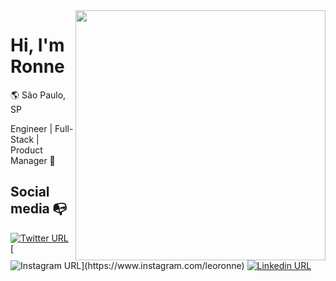 <img align="right" width="400" src="https://scontent.frao1-1.fna.fbcdn.net/v/t1.0-9/93224574_2933960866680548_7783029130366287872_n.jpg?_nc_cat=110&_nc_sid=09cbfe&_nc_eui2=AeF_l_d3IDkJQBTenB4XKdVpv5RamP4aIWq_lFqY_hohavqPyzbBbMyZattFJ-3cIDzChev7rqIp03Z7ZVMu5yWT&_nc_ohc=7KA4kNqdR-gAX8pypgc&_nc_ht=scontent.frao1-1.fna&oh=ab4cdecf7c14cfdeee2e397629b712cd&oe=5F2E02FE">


# Hi, I'm Ronne

:earth_americas: São Paulo, SP

Engineer | Full-Stack | Product Manager :robot:

## Social media :mailbox_with_no_mail:

[![Twitter URL](https://img.shields.io/twitter/url?color=%231DA1F2&label=follow&logo=twitter&logoColor=%231DA1F2&style=flat-square&url=https%3A%2F%2Fwww.reddit.com%2Fuser%2FFatChicken277)](https://twitter.com/leoronne)
[![Instagram URL](https://img.shields.io/twitter/url?color=%23fb3958&label=follow&logo=instagram&logoColor=%23fb3958&style=flat-square&url=https%3A%2F%2Fwww.instagram.com%2Falejorc_)](https://www.instagram.com/leoronne)
[![Linkedin URL](https://img.shields.io/twitter/url?color=%230072b1&label=connect&logo=linkedin&logoColor=%230072b1&style=flat-square&url=https%3A%2F%2Fwww.linkedin.com%2Fin%2Falejandro-ramirez-ciceros%2F)](https://www.linkedin.com/in/leoronne/)
